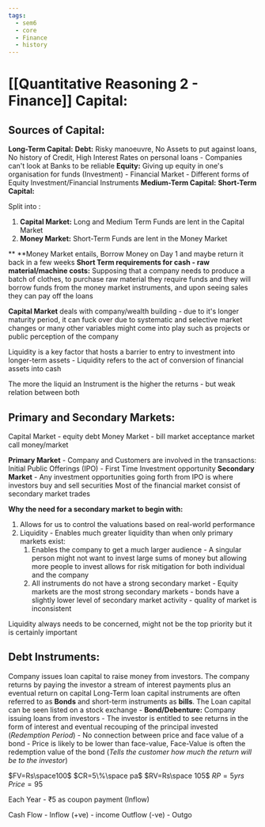 ```yaml
---
tags:
  - sem6
  - core
  - Finance
  - history
---
```

# [[Quantitative Reasoning 2 -  Finance]] Capital:

## Sources of Capital:

**Long-Term Capital:**
	**Debt:** Risky manoeuvre, No Assets to put against loans, No history of Credit, High Interest Rates on personal loans - Companies can't look at Banks to be reliable 
	**Equity:** Giving up equity in one's organisation for funds (Investment) - Financial Market -  Different forms of Equity Investment/Financial Instruments
**Medium-Term Capital:**
**Short-Term Capital:**

Split into :
1. **Capital Market:** Long and Medium Term Funds are lent in the Capital Market
2. **Money Market:** Short-Term Funds are lent in the Money Market

**	**Money Market entails, Borrow Money on Day 1 and maybe return it back in a few weeks 
		**Short Term requirements for cash - raw material/machine costs:**
		Supposing that a company needs to produce a batch of clothes, to purchase raw material they require funds and they will borrow funds from the money market instruments, and upon seeing sales they can pay off the loans 

**Capital Market** deals with company/wealth building - due to it's longer maturity period, it can fuck over due to systematic and selective market changes or many other variables might come into play such as projects or public perception of the company

Liquidity is a key factor that hosts a barrier to entry to investment into longer-term assets - Liquidity refers to the act of conversion of financial assets into cash

The more the liquid an Instrument is the higher the returns - but weak relation between both

## Primary and Secondary Markets:

Capital Market - 
	equity
	debt
Money Market -
	bill market
	acceptance market
	call money/market

**Primary Market** - Company and Customers are involved in the transactions:
	Initial Public Offerings (IPO) - First Time Investment opportunity
**Secondary Market** - Any investment opportunities going forth from IPO is where investors buy and sell securities
	Most of the financial market consist of secondary market trades

**Why the need for a secondary market to begin with:** 
1. Allows for us to control the valuations based on real-world performance
2. Liquidity - Enables much greater liquidity than when only primary markets exist:
	1. Enables the company to get a much larger audience - A singular person might not want to invest large sums of money but allowing more people to invest allows for risk mitigation for both individual and the company
	2. All instruments do not have a strong secondary market -  Equity markets are the most strong secondary markets - bonds have a slightly lower level of secondary market activity - quality of market is inconsistent

Liquidity always needs to be concerned, might not be the top priority but it is certainly important

## Debt Instruments:
Company issues loan capital to raise money from investors. The company returns by paying the investor a stream of interest payments plus an eventual return on capital
Long-Term loan capital instruments are often referred to as **Bonds** and short-term instruments as **bills**.
The Loan capital can be seen listed on a stock exchange
	- **Bond/Debenture:** Company issuing loans from investors - The investor is entitled to see returns in the form of interest and eventual recouping of the principal invested (*Redemption Period*)
	- No connection between price and face value of a bond
	- Price is likely to be lower than face-value, Face-Value is often the redemption value of the bond (*Tells the customer how much the return will be to the investor*)

$FV=Rs\space100$ 
$CR=5\%\space pa$ 
$RV=Rs\space 105$
$RP = 5yrs$
$Price=95$

Each Year - ₹5 as coupon payment (Inflow)

Cash Flow - 
	Inflow (+ve) - income
	Outflow (-ve) - Outgo


